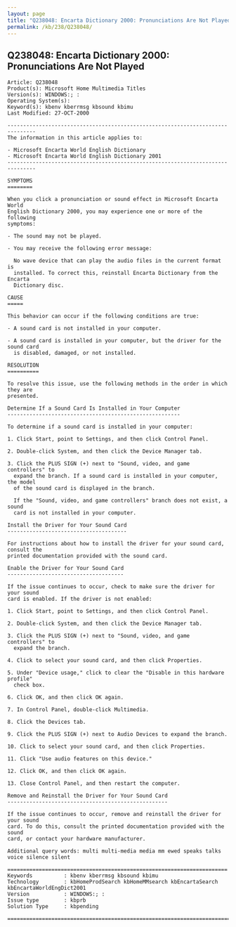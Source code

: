 ```yaml
---
layout: page
title: "Q238048: Encarta Dictionary 2000: Pronunciations Are Not Played"
permalink: /kb/238/Q238048/
---
```


## Q238048: Encarta Dictionary 2000: Pronunciations Are Not Played

	Article: Q238048
	Product(s): Microsoft Home Multimedia Titles
	Version(s): WINDOWS:; :
	Operating System(s): 
	Keyword(s): kbenv kberrmsg kbsound kbimu
	Last Modified: 27-OCT-2000
	
	-------------------------------------------------------------------------------
	The information in this article applies to:
	
	- Microsoft Encarta World English Dictionary 
	- Microsoft Encarta World English Dictionary 2001 
	-------------------------------------------------------------------------------
	
	SYMPTOMS
	========
	
	When you click a pronunciation or sound effect in Microsoft Encarta World
	English Dictionary 2000, you may experience one or more of the following
	symptoms:
	
	- The sound may not be played.
	
	- You may receive the following error message:
	
	  No wave device that can play the audio files in the current format is
	  installed. To correct this, reinstall Encarta Dictionary from the Encarta
	  Dictionary disc.
	
	CAUSE
	=====
	
	This behavior can occur if the following conditions are true:
	
	- A sound card is not installed in your computer.
	
	- A sound card is installed in your computer, but the driver for the sound card
	  is disabled, damaged, or not installed.
	
	RESOLUTION
	==========
	
	To resolve this issue, use the following methods in the order in which they are
	presented.
	
	Determine If a Sound Card Is Installed in Your Computer
	-------------------------------------------------------
	
	To determine if a sound card is installed in your computer:
	
	1. Click Start, point to Settings, and then click Control Panel.
	
	2. Double-click System, and then click the Device Manager tab.
	
	3. Click the PLUS SIGN (+) next to "Sound, video, and game controllers" to
	  expand the branch. If a sound card is installed in your computer, the model
	  of the sound card is displayed in the branch.
	
	  If the "Sound, video, and game controllers" branch does not exist, a sound
	  card is not installed in your computer.
	
	Install the Driver for Your Sound Card
	--------------------------------------
	
	For instructions about how to install the driver for your sound card, consult the
	printed documentation provided with the sound card.
	
	Enable the Driver for Your Sound Card
	-------------------------------------
	
	If the issue continues to occur, check to make sure the driver for your sound
	card is enabled. If the driver is not enabled:
	
	1. Click Start, point to Settings, and then click Control Panel.
	
	2. Double-click System, and then click the Device Manager tab.
	
	3. Click the PLUS SIGN (+) next to "Sound, video, and game controllers" to
	  expand the branch.
	
	4. Click to select your sound card, and then click Properties.
	
	5. Under "Device usage," click to clear the "Disable in this hardware profile"
	  check box.
	
	6. Click OK, and then click OK again.
	
	7. In Control Panel, double-click Multimedia.
	
	8. Click the Devices tab.
	
	9. Click the PLUS SIGN (+) next to Audio Devices to expand the branch.
	
	10. Click to select your sound card, and then click Properties.
	
	11. Click "Use audio features on this device."
	
	12. Click OK, and then click OK again.
	
	13. Close Control Panel, and then restart the computer.
	
	Remove and Reinstall the Driver for Your Sound Card
	---------------------------------------------------
	
	If the issue continues to occur, remove and reinstall the driver for your sound
	card. To do this, consult the printed documentation provided with the sound
	card, or contact your hardware manufacturer.
	
	Additional query words: multi multi-media media mm ewed speaks talks voice silence silent
	
	======================================================================
	Keywords          : kbenv kberrmsg kbsound kbimu 
	Technology        : kbHomeProdSearch kbHomeMMsearch kbEncartaSearch kbEncartaWorldEngDict2001
	Version           : WINDOWS:; :
	Issue type        : kbprb
	Solution Type     : kbpending
	
	=============================================================================
	
